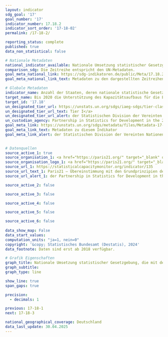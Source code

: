 ```yaml
---
layout: indicator    
sdg_goal: '17'    
goal_number: '17'    
indicator_number: 17.18.2    
indicator_sort_order: '17-18-02'    
permalink: /17-18-2/    

reporting_status: complete    
published: true    
data_non_statistical: false    

# Nationale Metadaten    
national_indicator_available: Nationale Umsetzung statistischer Gesetzgebung, die mit den Grundsätzen der amtlichen Statistik in Deutschland übereinstimmt    
comparison_sdg: Die Zeitreihe entspricht den UN-Metadaten.    
goal_meta_national_link: https://sdg-indikatoren.de/public/Meta/17.18.2.pdf
goal_meta_national_link_text: Metadaten zu den dargestellten Zeitreihen    

# Globale Metadaten    
indicator_name: Anzahl der Staaten, deren nationale statistische Gesetzgebung mit den Grundprinzipien der amtlichen Statistik übereinstimmt    
target_name: Bis 2020 die Unterstützung des Kapazitätsaufbaus für die Entwicklungsländer und namentlich die am wenigsten entwickelten Länder und die kleinen Inselentwicklungsländer erhöhen, mit dem Ziel, über erheblich mehr hochwertige, aktuelle und verlässliche Daten zu verfügen, die nach Einkommen, Geschlecht, Alter, „Rasse“, Ethnizität, Migrationsstatus, Behinderung, geografischer Lage und sonstigen im nationalen Kontext relevanten Merkmalen aufgeschlüsselt sind    
target_id: '17.18'    
un_designated_tier_url: https://unstats.un.org/sdgs/iaeg-sdgs/tier-classification/'    
un_designated_tier_url_text: Tier I</a>    
un_designated_tier_url_alert: der Statistischen Division der Vereinten Nationen    
un_custodian_agency: Partnership in Statistics for Development in the 21st Century (PARIS21)    
goal_meta_link: https://unstats.un.org/sdgs/metadata/files/Metadata-17-18-02.pdf    
goal_meta_link_text: Metadaten zu diesem Indikator    
goal_meta_link_alert: der Statistischen Division der Vereinten Nationen    
    

# Datenquellen
source_active_1: true
source_organisation_1: <a href="https://paris21.org/" target="_blank" onclick="return confirm_alert('der Partnership in Statistics for Development in the 21st Century','De');" title="Klicken Sie hier um zur Website der Organisation Partnership in Statistics for Development in the 21st Century (PARIS21) zu gelangen."> Partnership in Statistics for Development in the 21st Century (PARIS21) </a>
source_organisation_logo_1: <a href="https://paris21.org/" target="_blank" onclick="return confirm_alert('der Partnership in Statistics for Development in the 21st Century','De');"><img src="https://sdg-indikatoren.de/public/OrgImgDe/paris21.png" alt="Logo paris21" style="height:60px; width:148px"/></a>
source_url_1: https://statisticalcapacitymonitor.org/indicator/135
source_url_text_1: Paris21 – Übereinstimmung mit den Grundprinzipien der Statistik der Vereinten Nationen (nicht auf Deutsch verfügbar)
source_url_alert_1: der Partnership in Statistics for Development in the 21st Century

source_active_2: false

source_active_3: false

source_active_4: false

source_active_5: false

source_active_6: false
    
data_show_map: False    
data_start_values:     
computation_units: "ja=1, nein=0"    
copyright: '&copy; Statistisches Bundesamt (Destatis), 2024'    
data_footnote: Daten sind erst ab 2018 verfügbar.    

# Grafik Eigenschaften    
graph_title: Nationale Umsetzung statistischer Gesetzgebung, die mit den Grundsätzen der amtlichen Statistik in Deutschland übereinstimmt
graph_subtitle:     
graph_type: line    

show_line: true
span_gaps: true

precision:
  - decimals: 1    

previous: 17-18-1    
next: 17-18-3    

national_geographical_coverage: Deutschland    
data_last_update: 30.04.2025    
---
```


<span></span>